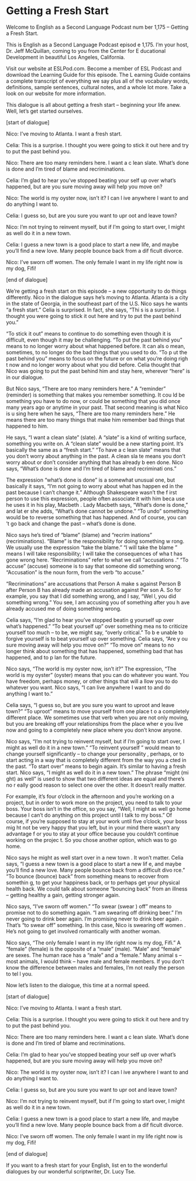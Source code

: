 # Getting a Fresh Start

Welcome to English as a Second Language Podcast num ber 1,175 – Getting a Fresh Start.

This is English as a Second Language Podcast episod e 1,175. I’m your host, Dr. Jeff McQuillan, coming to you from the Center for E ducational Development in beautiful Los Angeles, California.

Visit our website at ESLPod.com. Become a member of  ESL Podcast and download the Learning Guide for this episode. The L earning Guide contains a complete transcript of everything we say plus all of the vocabulary words, definitions, sample sentences, cultural notes, and a whole lot more. Take a look on our website for more information.

This dialogue is all about getting a fresh start – beginning your life anew. Well, let’s get started ourselves.

[start of dialogue]

Nico: I’ve moving to Atlanta. I want a fresh start.

Celia: This is a surprise. I thought you were going  to stick it out here and try to put the past behind you.

Nico: There are too many reminders here. I want a c lean slate. What’s done is done and I’m tired of blame and recriminations.

Celia: I’m glad to hear you’ve stopped beating your self up over what’s happened, but are you sure moving away will help you move on?

Nico: The world is my oyster now, isn’t it? I can l ive anywhere I want to and do anything I want to.

Celia: I guess so, but are you sure you want to upr oot and leave town?

Nico: I’m not trying to reinvent myself, but if I’m  going to start over, I might as well do it in a new town.

Celia: I guess a new town is a good place to start a new life, and maybe you’ll find a new love. Many people bounce back from a dif ficult divorce.

Nico: I’ve sworn off women. The only female I want in my life right now is my dog, Fifi!

[end of dialogue]

We’re getting a fresh start on this episode – a new  opportunity to do things differently. Nico in the dialogue says he’s moving to Atlanta. Atlanta is a city in the state of Georgia, in the southeast part of the U.S. Nico says he wants “a fresh start.” Celia is surprised. In fact, she says, “Thi s is a surprise. I thought you were going to stick it out here and try to put the past behind you.”

“To stick it out” means to continue to do something  even though it is difficult, even though it may be challenging. “To put the past  behind you” means to no longer worry about what happened before. It can als o mean, sometimes, to no longer do the bad things that you used to do. “To p ut the past behind you” means to focus on the future or on what you’re doing righ t now and no longer worry about what you did before. Celia thought that Nico was going to put the past behind him and stay here, wherever “here” is in our  dialogue.

But Nico says, “There are too many reminders here.”  A “reminder” (reminder) is something that makes you remember something. It cou ld be something you have to do now, or could be something that you did once many years ago or anytime in your past. That second meaning is what Nico is u sing here when he says, “There are too many reminders here.” He means there  are too many things that make him remember bad things that happened to him.

He says, “I want a clean slate” (slate). A “slate” is a kind of writing surface, something you write on. A “clean slate” would be a new starting point. It’s basically the same as a “fresh start.” “To have a c lean slate” means that you don’t worry about anything in the past. A clean sla te means you don’t worry about or don’t consider anything that has already b een done. Nico says, “What’s done is done and I’m tired of blame and recriminati ons.”

The expression “what’s done is done” is a somewhat unusual one, but basically it says, “I’m not going to worry about what has happen ed in the past because I can’t change it.” Although Shakespeare wasn’t the f irst person to use this expression, people often associate it with him beca use he uses it in his play, Macbeth . Lady Macbeth says, “What’s done is done,” and lat er she adds, “What’s done cannot be undone.” “To undo” something  would be to reverse something that has happened. And of course, you can ’t go back and change the past – what’s done is done.

Nico says he’s tired of “blame” (blame) and “recrim inations” (recriminations). “Blame” is the responsibility for doing something w rong. We usually use the expression “take the blame.” “I will take the blame ” means I will take responsibility; I will take the consequences of wha t has gone wrong here. “Recriminations” refer to what we call “accusations .” “To accuse” (accuse) someone is to say that someone did something wrong.  “Accusation” is the noun form, from the verb “to accuse.”

“Recriminations” are accusations that Person A make s against Person B after Person B has already made an accusation against Per son A. So for example, you say that I did something wrong, and I say, “Wel l, you did something wrong.” You see, I am accusing you of something after you h ave already accused me of doing something wrong.

Celia says, “I’m glad to hear you’ve stopped beatin g yourself up over what’s happened.” “To beat yourself up” over something mea ns to criticize yourself too much – to be, we might say, “overly critical.” To b e unable to forgive yourself is to beat yourself up over something. Celia says, “Are y ou sure moving away will help you move on?” “To move on” means to no longer think  about something that has happened, something bad that has happened, and to p lan for the future.

Nico says, “The world is my oyster now, isn’t it?” The expression, “The world is my oyster” (oyster) means that you can do whatever you want. You have freedom, perhaps money, or other things that will a llow you to do whatever you want. Nico says, “I can live anywhere I want to and  do anything I want to.”

Celia says, “I guess so, but are you sure you want to uproot and leave town?” “To uproot” means to move yourself from one place t o a completely different place. We sometimes use that verb when you are not only moving, but you are breaking off your relationships from the place wher e you live now and going to a completely new place where you don’t know anyone.

Nico says, “I’m not trying to reinvent myself, but if I’m going to start over, I might as well do it in a new town.” “To reinvent yourself ” would mean to change yourself significantly – to change your personality , perhaps, or to start acting in a way that is completely different from the way you a cted in the past. “To start over” means to begin again. It’s similar to having a fresh start. Nico says, “I might as well do it in a new town.” The phrase “might (mi ght) as well” is used to show that two different ideas are equal and there’s no r eally good reason to select one over the other. It doesn’t really matter.

For example, it’s four o’clock in the afternoon and  you’re working on a project, but in order to work more on the project, you need to talk to your boss. Your boss isn’t in the office, so you say, “Well, I might as well go home because I can’t do anything on this project until I talk to my boss.” Of course, if you’re supposed to stay at your work until five o’clock, your boss mig ht not be very happy that you left, but in your mind there wasn’t any advantage f or you to stay at your office because you couldn’t continue working on the projec t. So you chose another option, which was to go home.

Nico says he might as well start over in a new town . It won’t matter. Celia says, “I guess a new town is a good place to start a new lif e, and maybe you’ll find a new love. Many people bounce back from a difficult divo rce.” “To bounce (bounce) back” from something means to recover from somethin g, to get your happiness back, or to perhaps get your physical health back. We could talk about someone “bouncing back” from an illness – getting healthy a gain, getting stronger again.

Nico says, “I’ve sworn off women.” “To swear (swear ) off” means to promise not to do something again. “I am swearing off drinking beer.” I’m never going to drink beer again. I’m promising never to drink beer again . That’s “to swear off” something. In this case, Nico is swearing off women . He’s not going to get involved romantically with another woman.

Nico says, “The only female I want in my life right  now is my dog, Fifi.” A “female” (female) is the opposite of a “male” (male). “Male”  and “female” are sexes. The human race has a “male” and a “female.” Many animal s – most animals, I would think – have male and female members. If you don’t know the difference between males and females, I’m not really the person to tel l you.

Now let’s listen to the dialogue, this time at a normal speed.

[start of dialogue]

Nico: I’ve moving to Atlanta. I want a fresh start.

Celia: This is a surprise. I thought you were going  to stick it out here and try to put the past behind you.

Nico: There are too many reminders here. I want a c lean slate. What’s done is done and I’m tired of blame and recriminations.

Celia: I’m glad to hear you’ve stopped beating your self up over what’s happened, but are you sure moving away will help you move on?

 Nico: The world is my oyster now, isn’t it? I can l ive anywhere I want to and do anything I want to.

Celia: I guess so, but are you sure you want to upr oot and leave town?

Nico: I’m not trying to reinvent myself, but if I’m  going to start over, I might as well do it in a new town.

Celia: I guess a new town is a good place to start a new life, and maybe you’ll find a new love. Many people bounce back from a dif ficult divorce.

Nico: I’ve sworn off women. The only female I want in my life right now is my dog, Fifi!

[end of dialogue]

If you want to a fresh start for your English, list en to the wonderful dialogues by our wonderful scriptwriter, Dr. Lucy Tse.



